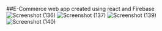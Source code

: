 ##E-Commerce web app created using react and Firebase
![Screenshot (136)](https://github.com/user-attachments/assets/3ecd33de-07ff-448e-a1d5-452493471065)
![Screenshot (137)](https://github.com/user-attachments/assets/00cb5905-77f9-4b83-af4d-0146fbbdcb91)
![Screenshot (139)](https://github.com/user-attachments/assets/eb07bf3d-9334-4300-abbf-d109bf1af1a5)
![Screenshot (140)](https://github.com/user-attachments/assets/ca733e5d-0005-4489-a215-411c54d1c141)


